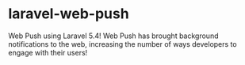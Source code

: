 # laravel-web-push
Web Push using Laravel 5.4!
Web Push has brought background notifications to the web, increasing the number of ways developers to engage with their users!

